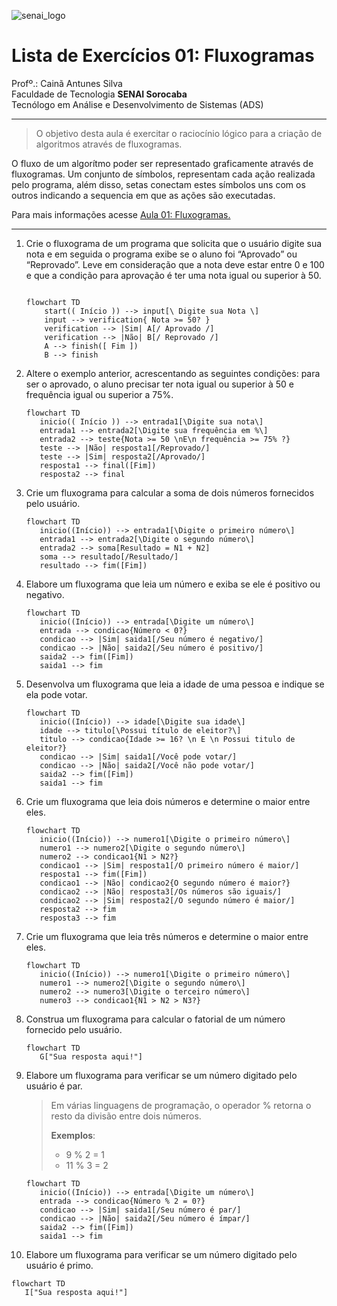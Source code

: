 ![senai_logo](https://transparencia.sp.senai.br/Content/img/logo-senai.png)

# Lista de Exercícios 01: Fluxogramas

Profº.: Cainã Antunes Silva  
Faculdade de Tecnologia **SENAI Sorocaba**  
Tecnólogo em Análise e Desenvolvimento de Sistemas (ADS)
___


> O objetivo desta aula é exercitar o raciocínio lógico para a criação de algoritmos através de fluxogramas.  

O fluxo de um algorítmo poder ser representado graficamente através de fluxogramas. Um conjunto de símbolos, representam cada ação realizada pelo programa, além disso, setas conectam estes símbolos uns com os outros indicando a sequencia em que as ações são executadas.

Para mais informações acesse [Aula 01: Fluxogramas.](https://www.notion.so/cainaantunes/Aula-01-Fluxogramas-188bde521b3b80de90f7dbd9407af71e)

***

1. Crie o fluxograma de um programa que solicita que o usuário digite sua nota e em seguida o programa exibe se o aluno foi “Aprovado” ou “Reprovado”. Leve em consideração que a nota deve estar entre 0 e 100 e que a condição para aprovação é ter uma nota igual ou superior à 50.
   
    ```mermaid
   
    flowchart TD
        start(( Início )) --> input[\ Digite sua Nota \]
        input --> verification{ Nota >= 50? }
        verification --> |Sim| A[/ Aprovado /]
        verification --> |Não| B[/ Reprovado /]
        A --> finish([ Fim ])
        B --> finish
    ```
   
2. Altere o exemplo anterior, acrescentando as seguintes condições: para ser o aprovado, o aluno precisar ter nota igual ou superior à 50 e frequência igual ou superior a 75%.
   
   ```mermaid
   flowchart TD
      inicio(( Início )) --> entrada1[\Digite sua nota\]
      entrada1 --> entrada2[\Digite sua frequência em %\]
      entrada2 --> teste{Nota >= 50 \nE\n frequência >= 75% ?}
      teste --> |Não| resposta1[/Reprovado/]
      teste --> |Sim| resposta2[/Aprovado/]
      resposta1 --> final([Fim])
      resposta2 --> final
    ```
   
3. Crie um fluxograma para calcular a soma de dois números fornecidos pelo usuário.
   
   ```mermaid
   flowchart TD
      inicio((Início)) --> entrada1[\Digite o primeiro número\]
      entrada1 --> entrada2[\Digite o segundo número\]
      entrada2 --> soma[Resultado = N1 + N2]
      soma --> resultado[/Resultado/]
      resultado --> fim([Fim])
   ```
   
4. Elabore um fluxograma que leia um número e exiba se ele é positivo ou negativo.
   
   ```mermaid
   flowchart TD
      inicio((Início)) --> entrada[\Digite um número\]
      entrada --> condicao{Número < 0?}
      condicao --> |Sim| saida1[/Seu número é negativo/]
      condicao --> |Não| saida2[/Seu número é positivo/]
      saida2 --> fim([Fim])
      saida1 --> fim
   ```
   
5. Desenvolva um fluxograma que leia a idade de uma pessoa e indique se ela pode votar.
   
   ```mermaid
   flowchart TD
      inicio((Início)) --> idade[\Digite sua idade\]
      idade --> titulo[\Possui título de eleitor?\]
      titulo --> condicao{Idade >= 16? \n E \n Possui titulo de eleitor?}
      condicao --> |Sim| saida1[/Você pode votar/]
      condicao --> |Não| saida2[/Você não pode votar/]
      saida2 --> fim([Fim])
      saida1 --> fim
   ```
   
6. Crie um fluxograma que leia dois números e determine o maior entre eles.
   
   ```mermaid
   flowchart TD
      inicio((Início)) --> numero1[\Digite o primeiro número\]
      numero1 --> numero2[\Digite o segundo número\]
      numero2 --> condicao1{N1 > N2?}
      condicao1 --> |Sim| resposta1[/O primeiro número é maior/]
      resposta1 --> fim([Fim])
      condicao1 --> |Não| condicao2{O segundo número é maior?}
      condicao2 --> |Não| resposta3[/Os números são iguais/]
      condicao2 --> |Sim| resposta2[/O segundo número é maior/]
      resposta2 --> fim
      resposta3 --> fim
   ```
   
7. Crie um fluxograma que leia três números e determine o maior entre eles.
   
   ```mermaid
   flowchart TD
      inicio((Início)) --> numero1[\Digite o primeiro número\]
      numero1 --> numero2[\Digite o segundo número\]
      numero2 --> numero3[\Digite o terceiro número\]
      numero3 --> condicao1{N1 > N2 > N3?}
   ```
   
8. Construa um fluxograma para calcular o fatorial de um número fornecido pelo usuário.
   
   ```mermaid
   flowchart TD
      G["Sua resposta aqui!"]
   ```
   
9. Elabore um fluxograma para verificar se um número digitado pelo usuário é par.
   
   > Em várias linguagens de programação, o operador % retorna o resto da divisão entre dois números.    
   > 
   >**Exemplos**:  
   > - 9 % 2 = 1  
   > - 11 % 3 = 2
   
   ```mermaid
   flowchart TD
      inicio((Início)) --> entrada[\Digite um número\]
      entrada --> condicao{Número % 2 = 0?}
      condicao --> |Sim| saida1[/Seu número é par/]
      condicao --> |Não| saida2[/Seu número é ímpar/]
      saida2 --> fim([Fim])
      saida1 --> fim
   ```
   
10. Elabore um fluxograma para verificar se um número digitado pelo usuário é primo.
   
   ```mermaid
   flowchart TD
      I["Sua resposta aqui!"]
   ```